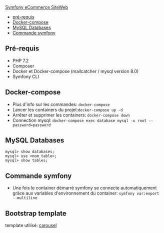 [Symfony eCommerce SiteWeb](#symfony-ecommerce-siteweb)
  - [pré-requis](#pré-requis)
  - [Docker-compose](#docker-compose)
  - [MySQL Databases](#mysql-databases)
  - [Commande symfony](#commande-symfony)

## Pré-requis
- PHP 7.2
- Composer
- Docker et Docker-compose (mailcatcher / mysql version 8.0)
- Symfony CLI

## Docker-compose 
- Plus d'info sur les commandes: `docker-compose`
- Lancer les containers du projet:`docker-compose up -d`
- Arrêter et supprimer les containers: `docker-compose down`
- Connection mysql: `docker-compose exec database mysql -u root --password=password`

## MySQL Databases
```
mysql> show databases;
mysql> use <nom table>;
mysql> show tables;
```

## Commande symfony
- Une fois le container démarré symfony se connecte automatiquement grâce aux variables d'environnement du container: `symfony var:export --multiline`

## Bootstrap template

template utilisé: [carousel](https://getbootstrap.com/docs/5.0/examples/carousel/)

